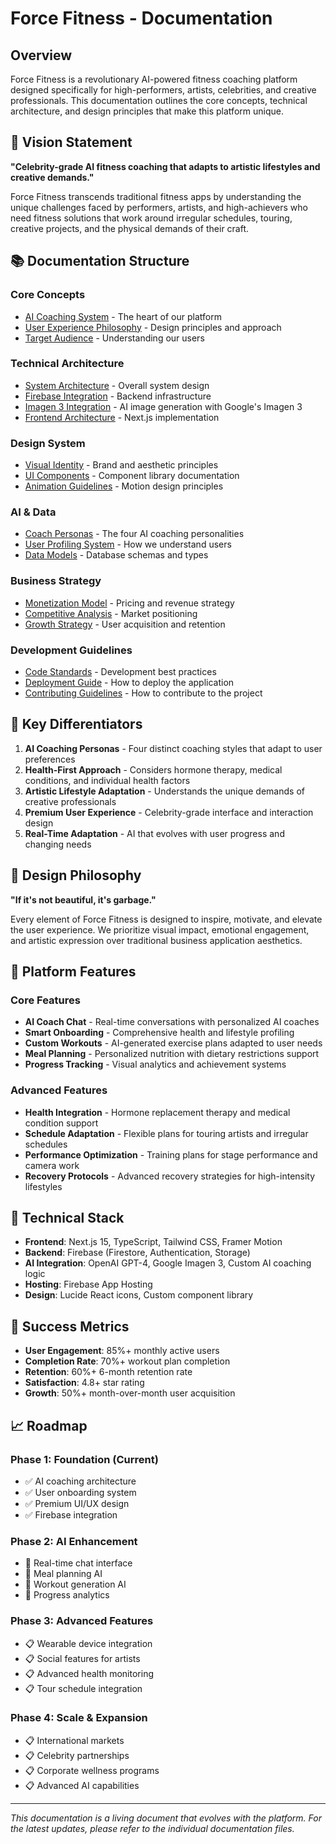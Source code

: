 # Force Fitness - Documentation

## Overview

Force Fitness is a revolutionary AI-powered fitness coaching platform designed specifically for high-performers, artists, celebrities, and creative professionals. This documentation outlines the core concepts, technical architecture, and design principles that make this platform unique.

## 🎯 Vision Statement

**"Celebrity-grade AI fitness coaching that adapts to artistic lifestyles and creative demands."**

Force Fitness transcends traditional fitness apps by understanding the unique challenges faced by performers, artists, and high-achievers who need fitness solutions that work around irregular schedules, touring, creative projects, and the physical demands of their craft.

## 📚 Documentation Structure

### Core Concepts
- [AI Coaching System](./ai-coaching-system.md) - The heart of our platform
- [User Experience Philosophy](./ux-philosophy.md) - Design principles and approach
- [Target Audience](./target-audience.md) - Understanding our users

### Technical Architecture
- [System Architecture](./technical-architecture.md) - Overall system design
- [Firebase Integration](./firebase-integration.md) - Backend infrastructure
- [Imagen 3 Integration](./imagen-3-integration.md) - AI image generation with Google's Imagen 3
- [Frontend Architecture](./frontend-architecture.md) - Next.js implementation

### Design System
- [Visual Identity](./visual-identity.md) - Brand and aesthetic principles
- [UI Components](./ui-components.md) - Component library documentation
- [Animation Guidelines](./animation-guidelines.md) - Motion design principles

### AI & Data
- [Coach Personas](./coach-personas.md) - The four AI coaching personalities
- [User Profiling System](./user-profiling.md) - How we understand users
- [Data Models](./data-models.md) - Database schemas and types

### Business Strategy
- [Monetization Model](./monetization.md) - Pricing and revenue strategy
- [Competitive Analysis](./competitive-analysis.md) - Market positioning
- [Growth Strategy](./growth-strategy.md) - User acquisition and retention

### Development Guidelines
- [Code Standards](./code-standards.md) - Development best practices
- [Deployment Guide](./deployment.md) - How to deploy the application
- [Contributing Guidelines](./contributing.md) - How to contribute to the project

## 🚀 Key Differentiators

1. **AI Coaching Personas** - Four distinct coaching styles that adapt to user preferences
2. **Health-First Approach** - Considers hormone therapy, medical conditions, and individual health factors
3. **Artistic Lifestyle Adaptation** - Understands the unique demands of creative professionals
4. **Premium User Experience** - Celebrity-grade interface and interaction design
5. **Real-Time Adaptation** - AI that evolves with user progress and changing needs

## 🎨 Design Philosophy

**"If it's not beautiful, it's garbage."**

Every element of Force Fitness is designed to inspire, motivate, and elevate the user experience. We prioritize visual impact, emotional engagement, and artistic expression over traditional business application aesthetics.

## 📱 Platform Features

### Core Features
- **AI Coach Chat** - Real-time conversations with personalized AI coaches
- **Smart Onboarding** - Comprehensive health and lifestyle profiling
- **Custom Workouts** - AI-generated exercise plans adapted to user needs
- **Meal Planning** - Personalized nutrition with dietary restrictions support
- **Progress Tracking** - Visual analytics and achievement systems

### Advanced Features
- **Health Integration** - Hormone replacement therapy and medical condition support
- **Schedule Adaptation** - Flexible plans for touring artists and irregular schedules
- **Performance Optimization** - Training plans for stage performance and camera work
- **Recovery Protocols** - Advanced recovery strategies for high-intensity lifestyles

## 🔧 Technical Stack

- **Frontend**: Next.js 15, TypeScript, Tailwind CSS, Framer Motion
- **Backend**: Firebase (Firestore, Authentication, Storage)
- **AI Integration**: OpenAI GPT-4, Google Imagen 3, Custom AI coaching logic
- **Hosting**: Firebase App Hosting
- **Design**: Lucide React icons, Custom component library

## 🎯 Success Metrics

- **User Engagement**: 85%+ monthly active users
- **Completion Rate**: 70%+ workout plan completion
- **Retention**: 60%+ 6-month retention rate
- **Satisfaction**: 4.8+ star rating
- **Growth**: 50%+ month-over-month user acquisition

## 📈 Roadmap

### Phase 1: Foundation (Current)
- ✅ AI coaching architecture
- ✅ User onboarding system
- ✅ Premium UI/UX design
- ✅ Firebase integration

### Phase 2: AI Enhancement
- 🔄 Real-time chat interface
- 🔄 Meal planning AI
- 🔄 Workout generation AI
- 🔄 Progress analytics

### Phase 3: Advanced Features
- 📋 Wearable device integration
- 📋 Social features for artists
- 📋 Advanced health monitoring
- 📋 Tour schedule integration

### Phase 4: Scale & Expansion
- 📋 International markets
- 📋 Celebrity partnerships
- 📋 Corporate wellness programs
- 📋 Advanced AI capabilities

---

*This documentation is a living document that evolves with the platform. For the latest updates, please refer to the individual documentation files.*